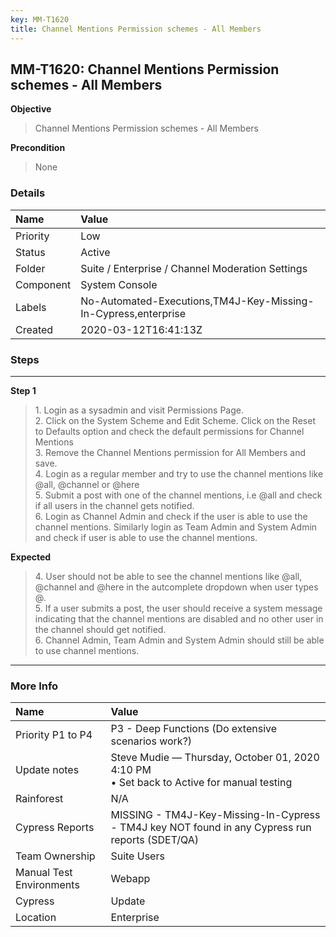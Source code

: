 ```yaml
---
key: MM-T1620
title: Channel Mentions Permission schemes - All Members
---
```


## MM-T1620: Channel Mentions Permission schemes - All Members

**Objective**

> <article>Channel Mentions Permission schemes - All Members</article>

**Precondition**

> <article>None</article>

### Details

| Name      | Value                                                          |
| :-------- | :------------------------------------------------------------- |
| Priority  | Low                                                            |
| Status    | Active                                                         |
| Folder    | Suite / Enterprise / Channel Moderation Settings               |
| Component | System Console                                                 |
| Labels    | No-Automated-Executions,TM4J-Key-Missing-In-Cypress,enterprise |
| Created   | 2020-03-12T16:41:13Z                                           |

### Steps

<hr/>

**Step 1**

> <article>1. Login as a sysadmin and visit Permissions Page. <br />2. Click on the System Scheme and Edit Scheme. Click on the Reset to Defaults option and check the default permissions for Channel Mentions<br />3. Remove the Channel Mentions permission for All Members and save. <br />4. Login as a regular member and try to use the channel mentions like @all, @channel or @here<br />5. Submit a post with one of the channel mentions, i.e @all and check if all users in the channel gets notified. <br />6. Login as Channel Admin and check if the user is able to use the channel mentions. Similarly login as Team Admin and System Admin and check if user is able to use the channel mentions.</article>

**Expected**

> <article>4. User should not be able to see the channel mentions like @all, @channel and @here in the autcomplete dropdown when user types @. <br />5. If a user submits a post, the user should receive a system message indicating that the channel mentions are disabled and no other user in the channel should get notified. <br />6. Channel Admin, Team Admin and System Admin  should still be able to use channel mentions.</article>

<hr/>

### More Info

| Name                     | Value                                                                                           |
| :----------------------- | :---------------------------------------------------------------------------------------------- |
| Priority P1 to P4        | P3 - Deep Functions (Do extensive scenarios work?)                                              |
| Update notes             | Steve Mudie — Thursday, October 01, 2020 4:10 PM<br>• Set back to Active for manual testing     |
| Rainforest               | N/A                                                                                             |
| Cypress Reports          | MISSING - TM4J-Key-Missing-In-Cypress - TM4J key NOT found in any Cypress run reports (SDET/QA) |
| Team Ownership           | Suite Users                                                                                     |
| Manual Test Environments | Webapp                                                                                          |
| Cypress                  | Update                                                                                          |
| Location                 | Enterprise                                                                                      |
